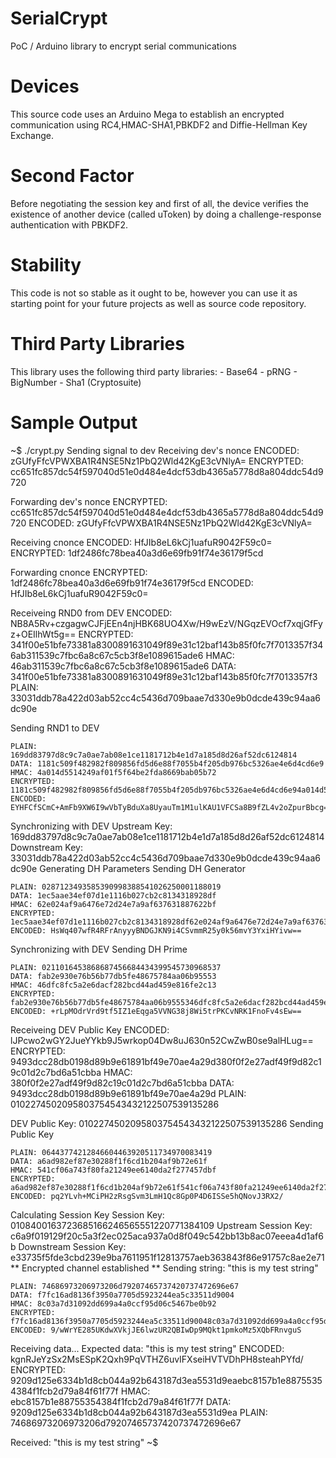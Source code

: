 SerialCrypt
===========

PoC / Arduino library to encrypt serial communications

Devices
=======

This source code uses an Arduino Mega to establish an encrypted communication using RC4,HMAC-SHA1,PBKDF2 and Diffie-Hellman Key Exchange.

Second Factor
=============

Before negotiating the session key and first of all, the device verifies the existence of another device (called uToken) by doing a challenge-response authentication with PBKDF2.

Stability
=========

This code is not so stable as it ought to be, however you can use it as starting point for your future projects as well as source code repository.

Third Party Libraries
=====================

This library uses the following third party libraries:
	- Base64
	- pRNG
	- BigNumber
	- Sha1 (Cryptosuite)

Sample Output
=============

~$ ./crypt.py 
Sending signal to dev
Receiving dev's nonce
    ENCODED: zGUfyFfcVPWXBA1R4NSE5Nz1PbQ2Wld42KgE3cVNlyA=
    ENCRYPTED: cc651fc857dc54f597040d51e0d484e4dcf53db4365a5778d8a804ddc54d9720

Forwarding dev's nonce
    ENCRYPTED: cc651fc857dc54f597040d51e0d484e4dcf53db4365a5778d8a804ddc54d9720
    ENCODED: zGUfyFfcVPWXBA1R4NSE5Nz1PbQ2Wld42KgE3cVNlyA=


Receiving cnonce
    ENCODED: HfJIb8eL6kCj1uafuR9042F59c0=
    ENCRYPTED: 1df2486fc78bea40a3d6e69fb91f74e36179f5cd

Forwarding cnonce
    ENCRYPTED: 1df2486fc78bea40a3d6e69fb91f74e36179f5cd
    ENCODED: HfJIb8eL6kCj1uafuR9042F59c0=


Receiveing RND0 from DEV
    ENCODED: NB8A5Rv+czgagwCJFjEEn4njHBK68UO4Xw/H9wEzV/NGqzEVOcf7xqjGfFyz+OEIlhWt5g==
    ENCRYPTED: 341f00e51bfe73381a8300891631049f89e31c12baf143b85f0fc7f7013357f346ab311539c7fbc6a8c67c5cb3f8e1089615ade6
    HMAC:  46ab311539c7fbc6a8c67c5cb3f8e1089615ade6
    DATA: 341f00e51bfe73381a8300891631049f89e31c12baf143b85f0fc7f7013357f3
    PLAIN: 33031ddb78a422d03ab52cc4c5436d709baae7d330e9b0dcde439c94aa6dc90e

Sending RND1 to DEV

    PLAIN: 169dd83797d8c9c7a0ae7ab08e1ce1181712b4e1d7a185d8d26af52dc6124814
    DATA: 1181c509f482982f809856fd5d6e88f7055b4f205db976bc5326ae4e6d4cd6e9
    HMAC: 4a014d5514249af01f5f64be2fda8669bab05b72
    ENCRYPTED: 1181c509f482982f809856fd5d6e88f7055b4f205db976bc5326ae4e6d4cd6e94a014d5514249af01f5f64be2fda8669bab05b72
    ENCODED: EYHFCfSCmC+AmFb9XW6I9wVbTyBduXa8UyauTm1M1ulKAU1VFCSa8B9fZL4v2oZpurBbcg==


Synchronizing with DEV
Upstream Key: 169dd83797d8c9c7a0ae7ab08e1ce1181712b4e1d7a185d8d26af52dc6124814
Downstream Key: 33031ddb78a422d03ab52cc4c5436d709baae7d330e9b0dcde439c94aa6dc90e
Generating DH Parameters
Sending DH Generator

    PLAIN: 0287123493585390998388541026250001188019
    DATA: 1ec5aae34ef07d1e1116b027cb2c8134318928df
    HMAC: 62e024af9a6476e72d24e7a9af637631887622bf
    ENCRYPTED: 1ec5aae34ef07d1e1116b027cb2c8134318928df62e024af9a6476e72d24e7a9af637631887622bf
    ENCODED: HsWq407wfR4RFrAnyyyBNDGJKN9i4CSvmmR25y0k56mvY3YxiHYivw==


Synchronizing with DEV
Sending DH Prime

    PLAIN: 0211016453868687456684434399545730968537
    DATA: fab2e930e76b56b77db5fe48675784aa06b95553
    HMAC: 46dfc8fc5a2e6dacf282bcd44ad459e816fe2c13
    ENCRYPTED: fab2e930e76b56b77db5fe48675784aa06b9555346dfc8fc5a2e6dacf282bcd44ad459e816fe2c13
    ENCODED: +rLpMOdrVrd9tf5IZ1eEqga5VVNG38j8Wi5trPKCvNRK1FnoFv4sEw==


Receiveing DEV Public Key
    ENCODED: lJPcwo2wGY2JueYYkb9J5wrkop04Dw8uJ630n52CwZwB0se9alHLug==
    ENCRYPTED: 9493dcc28db0198d89b9e61891bf49e70ae4a29d380f0f2e27adf49f9d82c19c01d2c7bd6a51cbba
    HMAC:  380f0f2e27adf49f9d82c19c01d2c7bd6a51cbba
    DATA: 9493dcc28db0198d89b9e61891bf49e70ae4a29d
    PLAIN: 0102274502095803754543432122507539135286

DEV Public Key: 0102274502095803754543432122507539135286
Sending Public Key

    PLAIN: 06443774212846604463920511734970083419
    DATA: a6ad982ef87e30288f1f6cd1b204af9b72e61f
    HMAC: 541cf06a743f80fa21249ee6140da2f277457dbf
    ENCRYPTED: a6ad982ef87e30288f1f6cd1b204af9b72e61f541cf06a743f80fa21249ee6140da2f277457dbf
    ENCODED: pq2YLvh+MCiPH2zRsgSvm3LmH1Qc8Gp0P4D6ISSe5hQNovJ3RX2/


Calculating Session Key
Session Key:  0108400163723685166246565551220771384109
Upstream Session Key: c6a9f019129f20c5a3f2ec025aca937a0d8f049c542bb13b8ac07eeea4d1af6b
Downstream Session Key: e33735f5fde3cbd239e9ba7611951f12813757aeb363843f86e91757c8ae2e71
** Encrypted channel established **
Sending string: "this is my test string"

    PLAIN: 74686973206973206d79207465737420737472696e67
    DATA: f7fc16ad8136f3950a7705d5923244ea5c33511d9004
    HMAC: 8c03a7d31092dd699a4a0ccf95d06c5467be0b92
    ENCRYPTED: f7fc16ad8136f3950a7705d5923244ea5c33511d90048c03a7d31092dd699a4a0ccf95d06c5467be0b92
    ENCODED: 9/wWrYE285UKdwXVkjJE6lwzUR2QBIwDp9MQkt1pmkoMz5XQbFRnvguS


Receiving data...
Expected data: "this is my test string"
    ENCODED: kgnRJeYzSx2MsESpK2Qxh9PqVTHZ6uvIFXseiHVTVDhPH8steahPYfd/
    ENCRYPTED: 9209d125e6334b1d8cb044a92b643187d3ea5531d9eaebc8157b1e88755354384f1fcb2d79a84f61f77f
    HMAC:  ebc8157b1e88755354384f1fcb2d79a84f61f77f
    DATA: 9209d125e6334b1d8cb044a92b643187d3ea5531d9ea
    PLAIN: 74686973206973206d79207465737420737472696e67

Received: "this is my test string"
~$ 
